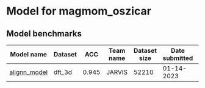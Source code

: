 # Model for magmom_oszicar

<h2>Model benchmarks</h2>

<table style="width:100%" id="j_table">
 <thead>
  <tr>
    <th>Model name</th><th>Dataset</th>
   <!-- <th>Method</th>-->
    <th>ACC</th>
    <th>Team name</th>
    <th>Dataset size</th>
    <th>Date submitted</th>
    <th>Notes</th>
  </tr>
 </thead>
<!--table_content--><tr><td><a href="https://www.nature.com/articles/s41524-021-00650-1" target="_blank">alignn_model</a></td><td>dft_3d</td><td>0.945</td><td>JARVIS</td><td>52210</td><td>01-14-2023</td><td></td></tr><!--table_content-->
</table>